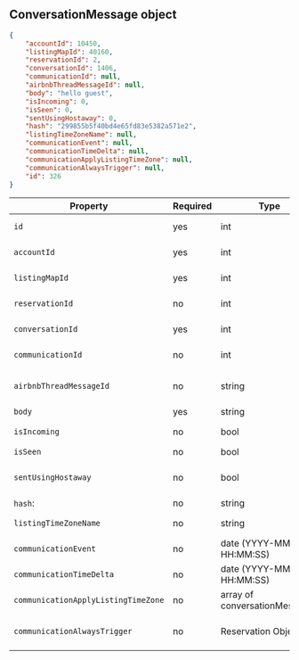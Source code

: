 ## ConversationMessage object

```json
{
    "accountId": 10450,
    "listingMapId": 40160,
    "reservationId": 2,
    "conversationId": 1406,
    "communicationId": null,
    "airbnbThreadMessageId": null,
    "body": "hello guest",
    "isIncoming": 0,
    "isSeen": 0,
    "sentUsingHostaway": 0,
    "hash": "299855b5f40bd4e65fd83e5382a571e2",
    "listingTimeZoneName": null,
    "communicationEvent": null,
    "communicationTimeDelta": null,
    "communicationApplyListingTimeZone": null,
    "communicationAlwaysTrigger": null,
    "id": 326
}
```

Property | Required | Type | Description
-------- | -------- | ---- | ----------- 
`id` | yes | int | Identifier of conversation object
`accountId` | yes | int | Identifier of account
`listingMapId` | yes | int | Identifier of listing object.
`reservationId` | no | int | Identifier of reservation object
`conversationId` | yes | int | Identifier of conversation object
`communicationId` | no | int | Identifier of communication
`airbnbThreadMessageId` | no | string | reference to channel conversation/thread
`body` | yes | string | message contents
`isIncoming` | no | bool | is incoming message
`isSeen` | no | bool | is message seen
`sentUsingHostaway` | no | bool | is message sent from hostaway dashboard
`hash`: | no | string | message checksum
`listingTimeZoneName` | no | string | name of Listing time zone  
`communicationEvent` | no | date (YYYY-MM-DD HH:MM:SS) | last message sent moment
`communicationTimeDelta` | no | date (YYYY-MM-DD HH:MM:SS) | last message received moment
`communicationApplyListingTimeZone` | no | array of conversationMessages | the latest message in conversation  
`communicationAlwaysTrigger` | no | Reservation Object | the reservation related to the conversation
